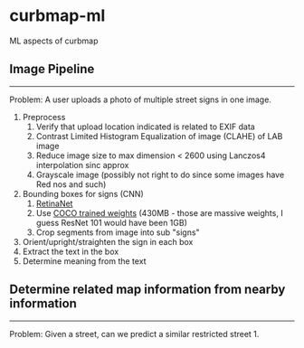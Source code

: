 # curbmap-ml
ML aspects of curbmap


## Image Pipeline
----
Problem: A user uploads a photo of multiple street signs in one image.
1. Preprocess
    1. Verify that upload location indicated is related to EXIF data
    2. Contrast Limited Histogram Equalization of image (CLAHE) of LAB image
    3. Reduce image size to max dimension < 2600 using Lanczos4 interpolation sinc approx
    4. Grayscale image (possibly not right to do since some images have Red nos and such)
2. Bounding boxes for signs (CNN)
    1. [RetinaNet](https://github.com/fizyr/keras-retinanet)
    2. Use [COCO trained weights](https://delftrobotics-my.sharepoint.com/personal/h_gaiser_fizyr_com/_layouts/15/guestaccess.aspx?docid=0386bb358d0d44762a7c705cdac052c2f&authkey=AfdlNvj1hPD8ZPShcqUFUZg&expiration=2017-12-28T16%3A09%3A58.000Z&e=5585e7262ac64651bf59990b54b406cd) (430MB - those are massive weights, I guess ResNet 101 would have been 1GB)
    3. Crop segments from image into sub "signs"
3. Orient/upright/straighten the sign in each box
4. Extract the text in the box
5. Determine meaning from the text


## Determine related map information from nearby information
---
Problem: Given a street, can we predict a similar restricted street
1. 
